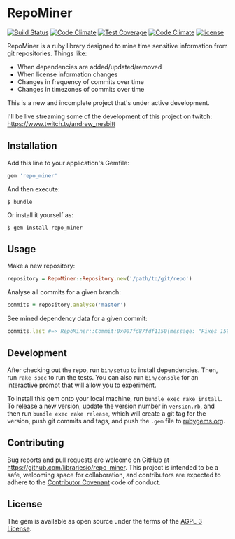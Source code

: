 # RepoMiner

[![Build Status](https://travis-ci.org/librariesio/repo_miner.svg?branch=master)](https://travis-ci.org/librariesio/repo_miner)
[![Code Climate](https://img.shields.io/codeclimate/github/librariesio/repo_miner.svg?style=flat)](https://codeclimate.com/github/librariesio/repo_miner)
[![Test Coverage](https://img.shields.io/codeclimate/coverage/github/librariesio/repo_miner.svg?style=flat)](https://codeclimate.com/github/librariesio/repo_miner)
[![Code Climate](https://img.shields.io/codeclimate/issues/github/librariesio/repo_miner.svg)](https://codeclimate.com/github/librariesio/repo_miner/issues)
[![license](https://img.shields.io/github/license/librariesio/repo_miner.svg)](https://github.com/librariesio/repo_miner/blob/master/LICENSE.txt)

RepoMiner is a ruby library designed to mine time sensitive information from git repositories. Things like:

- When dependencies are added/updated/removed
- When license information changes
- Changes in frequency of commits over time
- Changes in timezones of commits over time

This is a new and incomplete project that's under active development.

I'll be live streaming some of the development of this project on twitch: https://www.twitch.tv/andrew_nesbitt

## Installation

Add this line to your application's Gemfile:

```ruby
gem 'repo_miner'
```

And then execute:

    $ bundle

Or install it yourself as:

    $ gem install repo_miner

## Usage

Make a new repository:

```ruby
repository = RepoMiner::Repository.new('/path/to/git/repo')
```

Analyse all commits for a given branch:

```ruby
commits = repository.analyse('master')
```

See mined dependency data for a given commit:

```ruby
commits.last #=> RepoMiner::Commit:0x007fd87fdf1150(message: "Fixes 1597", sha: c656e48ada19c6c83f7705893f0a73cfc1844abf, data: {:email=>{:committer=>"andrewnez@gmail.com", :author=>"andrewnez@gmail.com"}, :dependencies=>{:added_manifests=>[], :modified_manifests=>[{:path=>"Gemfile", :platform=>"rubygems", :added_dependencies=>[], :modified_dependencies=>[], :removed_dependencies=>[{:name=>"sass", :requirement=>"= 3.4.24", :type=>:runtime}]}, {:path=>"Gemfile.lock", :platform=>"rubygems", :added_dependencies=>[{:name=>"sass-listen", :requirement=>"4.0.0", :type=>"runtime"}], :modified_dependencies=>[{:name=>"commonmarker", :requirement=>"0.16.8", :type=>"runtime", :previous_requirement=>"0.16.7"}, {:name=>"gitlab", :requirement=>"4.2.0", :type=>"runtime", :previous_requirement=>"4.1.0"}, {:name=>"rack-cors", :requirement=>"1.0.0", :type=>"runtime", :previous_requirement=>"0.4.1"}, {:name=>"sass", :requirement=>"3.5.1", :type=>"runtime", :previous_requirement=>"3.4.24"}, {:name=>"sassc", :requirement=>"1.11.4", :type=>"runtime", :previous_requirement=>"1.11.2"}], :removed_dependencies=>[]}], :removed_manifests=>[]}})
```

## Development

After checking out the repo, run `bin/setup` to install dependencies. Then, run `rake spec` to run the tests. You can also run `bin/console` for an interactive prompt that will allow you to experiment.

To install this gem onto your local machine, run `bundle exec rake install`. To release a new version, update the version number in `version.rb`, and then run `bundle exec rake release`, which will create a git tag for the version, push git commits and tags, and push the `.gem` file to [rubygems.org](https://rubygems.org).

## Contributing

Bug reports and pull requests are welcome on GitHub at https://github.com/librariesio/repo_miner. This project is intended to be a safe, welcoming space for collaboration, and contributors are expected to adhere to the [Contributor Covenant](http://contributor-covenant.org) code of conduct.


## License

The gem is available as open source under the terms of the [AGPL 3 License](https://opensource.org/licenses/AGPL-3.0).
